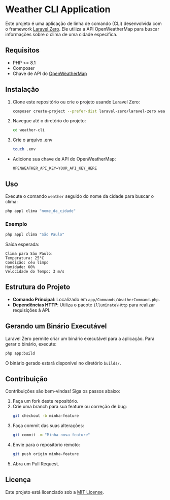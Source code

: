 # Weather CLI Application

Este projeto é uma aplicação de linha de comando (CLI) desenvolvida com o framework [Laravel Zero](https://laravel-zero.com/). Ele utiliza a API OpenWeatherMap para buscar informações sobre o clima de uma cidade específica.

## Requisitos

- PHP >= 8.1
- Composer
- Chave de API do [OpenWeatherMap](https://openweathermap.org/)

## Instalação

1. Clone este repositório ou crie o projeto usando Laravel Zero:
   ```bash
   composer create-project --prefer-dist laravel-zero/laravel-zero weather-cli
   ```

2. Navegue até o diretório do projeto:
   ```bash
   cd weather-cli
   ```

3. Crie o arquivo .env
   ```bash
   touch .env
   ```
  - Adicione sua chave de API do OpenWeatherMap:
     ```env
     OPENWEATHER_API_KEY=YOUR_API_KEY_HERE
     ```

## Uso

Execute o comando `weather` seguido do nome da cidade para buscar o clima:

```bash
php appl clima "nome_da_cidade"
```

### Exemplo

```bash
php appl clima "São Paulo"
```

Saída esperada:

```
Clima para São Paulo:
Temperatura: 25°C
Condição: céu limpo
Humidade: 60%
Velocidade do Tempo: 3 m/s
```

## Estrutura do Projeto

- **Comando Principal**: Localizado em `app/Commands/WeatherCommand.php`.
- **Dependências HTTP**: Utiliza o pacote `Illuminate\Http` para realizar requisições à API.

## Gerando um Binário Executável

Laravel Zero permite criar um binário executável para a aplicação. Para gerar o binário, execute:

```bash
php app:build
```

O binário gerado estará disponível no diretório `builds/`.

## Contribuição

Contribuições são bem-vindas! Siga os passos abaixo:

1. Faça um fork deste repositório.
2. Crie uma branch para sua feature ou correção de bug:
   ```bash
   git checkout -b minha-feature
   ```
3. Faça commit das suas alterações:
   ```bash
   git commit -m "Minha nova feature"
   ```
4. Envie para o repositório remoto:
   ```bash
   git push origin minha-feature
   ```
5. Abra um Pull Request.

## Licença

Este projeto está licenciado sob a [MIT License](LICENSE).
